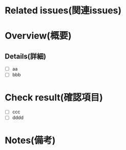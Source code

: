 # Related issues(関連issues)
# Overview(概要)
## Details(詳細)
- [ ] aa
- [ ] bbb
# Check result(確認項目)
- [ ] ccc
- [ ] dddd
# Notes(備考)
